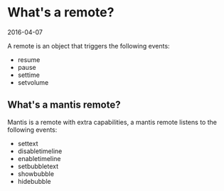 What's a remote?
====================
2016-04-07



A remote is an object that triggers the following events:

- resume
- pause
- settime
- setvolume



What's a mantis remote?
--------------------------

Mantis is a remote with extra capabilities, a mantis remote listens to the following events:

- settext
- disabletimeline
- enabletimeline
- setbubbletext
- showbubble
- hidebubble




